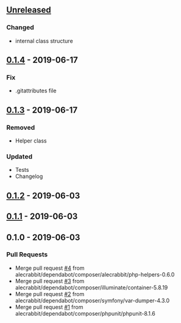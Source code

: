 <a name="unreleased"></a>
## [Unreleased]

### Changed
- internal class structure


<a name="0.1.4"></a>
## [0.1.4] - 2019-06-17
### Fix
- .gitattributes file


<a name="0.1.3"></a>
## [0.1.3] - 2019-06-17
### Removed
- Helper class

### Updated
- Tests
- Changelog


<a name="0.1.2"></a>
## [0.1.2] - 2019-06-03

<a name="0.1.1"></a>
## [0.1.1] - 2019-06-03

<a name="0.1.0"></a>
## 0.1.0 - 2019-06-03
### Pull Requests
- Merge pull request [#4](https://github.com/alecrabbit/php-counters/issues/4) from alecrabbit/dependabot/composer/alecrabbit/php-helpers-0.6.0
- Merge pull request [#3](https://github.com/alecrabbit/php-counters/issues/3) from alecrabbit/dependabot/composer/illuminate/container-5.8.19
- Merge pull request [#2](https://github.com/alecrabbit/php-counters/issues/2) from alecrabbit/dependabot/composer/symfony/var-dumper-4.3.0
- Merge pull request [#1](https://github.com/alecrabbit/php-counters/issues/1) from alecrabbit/dependabot/composer/phpunit/phpunit-8.1.6


[Unreleased]: https://github.com/alecrabbit/php-counters/compare/0.1.4...HEAD
[0.1.4]: https://github.com/alecrabbit/php-counters/compare/0.1.3...0.1.4
[0.1.3]: https://github.com/alecrabbit/php-counters/compare/0.1.2...0.1.3
[0.1.2]: https://github.com/alecrabbit/php-counters/compare/0.1.1...0.1.2
[0.1.1]: https://github.com/alecrabbit/php-counters/compare/0.1.0...0.1.1
